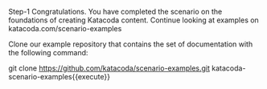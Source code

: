 Step-1
Congratulations. You have completed the scenario on the foundations of creating Katacoda content. 
Continue looking at examples on katacoda.com/scenario-examples

Clone our example repository that contains the set of documentation with the following command:

git clone https://github.com/katacoda/scenario-examples.git katacoda-scenario-examples{{execute}}
